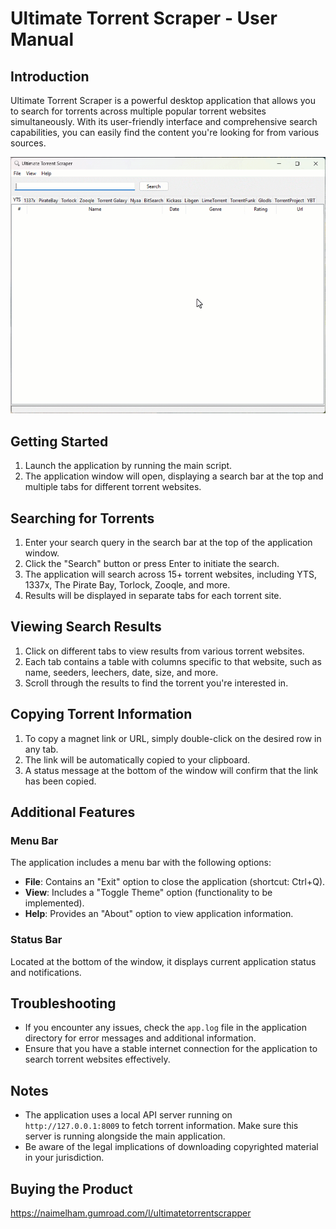 # Ultimate Torrent Scraper - User Manual

## Introduction

Ultimate Torrent Scraper is a powerful desktop application that allows you to search for torrents across multiple popular torrent websites simultaneously. With its user-friendly interface and comprehensive search capabilities, you can easily find the content you're looking for from various sources.

![Alt Text](Snap.gif)

## Getting Started

1. Launch the application by running the main script.
2. The application window will open, displaying a search bar at the top and multiple tabs for different torrent websites.

## Searching for Torrents

1. Enter your search query in the search bar at the top of the application window.
2. Click the "Search" button or press Enter to initiate the search.
3. The application will search across 15+ torrent websites, including YTS, 1337x, The Pirate Bay, Torlock, Zooqle, and more.
4. Results will be displayed in separate tabs for each torrent site.

## Viewing Search Results

1. Click on different tabs to view results from various torrent websites.
2. Each tab contains a table with columns specific to that website, such as name, seeders, leechers, date, size, and more.
3. Scroll through the results to find the torrent you're interested in.

## Copying Torrent Information

1. To copy a magnet link or URL, simply double-click on the desired row in any tab.
2. The link will be automatically copied to your clipboard.
3. A status message at the bottom of the window will confirm that the link has been copied.

## Additional Features

### Menu Bar

The application includes a menu bar with the following options:

- **File**: Contains an "Exit" option to close the application (shortcut: Ctrl+Q).
- **View**: Includes a "Toggle Theme" option (functionality to be implemented).
- **Help**: Provides an "About" option to view application information.

### Status Bar

Located at the bottom of the window, it displays current application status and notifications.

## Troubleshooting

- If you encounter any issues, check the `app.log` file in the application directory for error messages and additional information.
- Ensure that you have a stable internet connection for the application to search torrent websites effectively.

## Notes

- The application uses a local API server running on `http://127.0.0.1:8009` to fetch torrent information. Make sure this server is running alongside the main application.
- Be aware of the legal implications of downloading copyrighted material in your jurisdiction.

## Buying the Product

https://naimelham.gumroad.com/l/ultimatetorrentscrapper
